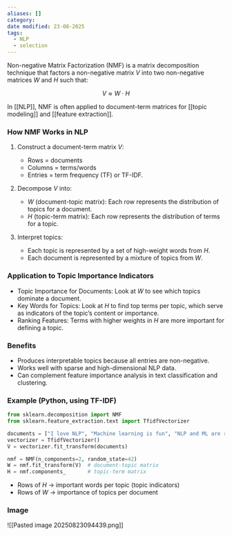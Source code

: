 ```yaml
---
aliases: []
category:
date modified: 23-08-2025
tags:
  - NLP
  - selection
---
```

Non-negative Matrix Factorization (NMF) is a matrix decomposition technique that factors a non-negative matrix $V$ into two non-negative matrices $W$ and $H$ such that:

$$
V \approx W \cdot H
$$

In [[NLP]], NMF is often applied to document-term matrices for [[topic modeling]] and [[feature extraction]].

### How NMF Works in NLP

1. Construct a document-term matrix $V$:

   * Rows = documents
   * Columns = terms/words
   * Entries = term frequency (TF) or TF-IDF.

1. Decompose $V$ into:

   * $W$ (document-topic matrix): Each row represents the distribution of topics for a document.
   * $H$ (topic-term matrix): Each row represents the distribution of terms for a topic.

3. Interpret topics:

   * Each topic is represented by a set of high-weight words from $H$.
   * Each document is represented by a mixture of topics from $W$.

### Application to Topic Importance Indicators

* Topic Importance for Documents: Look at $W$ to see which topics dominate a document.
* Key Words for Topics: Look at $H$ to find top terms per topic, which serve as indicators of the topic’s content or importance.
* Ranking Features: Terms with higher weights in $H$ are more important for defining a topic.
### Benefits

* Produces interpretable topics because all entries are non-negative.
* Works well with sparse and high-dimensional NLP data.
* Can complement feature importance analysis in text classification and clustering.
### Example (Python, using TF-IDF)

```python
from sklearn.decomposition import NMF
from sklearn.feature_extraction.text import TfidfVectorizer

documents = ["I love NLP", "Machine learning is fun", "NLP and ML are related"]
vectorizer = TfidfVectorizer()
V = vectorizer.fit_transform(documents)

nmf = NMF(n_components=2, random_state=42)
W = nmf.fit_transform(V)  # document-topic matrix
H = nmf.components_       # topic-term matrix
```

* Rows of $H$ → important words per topic (topic indicators)
* Rows of $W$ → importance of topics per document

### Image

![[Pasted image 20250823094439.png]]
